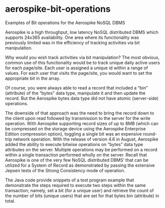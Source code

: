 # aerospike-bit-operations
Examples of Bit operations for the Aerospike NoSQL DBMS

Aerospike is a high throughput, low latency NoSQL distributed DBMS which supports 24x365 availability. One area where its functionality was previously limited was in the efficiency of tracking activities via bit manipulation.

Why would you wish track activities via bit manipulation? The most obvious, common use of this functionality would be to track unique daily active users for each page/site. Each user is assigned a unique id within a range of values. For each user that visits the page/site, you would want to set the appropriate bit in the array.

Of course, you were always able to read a record that included a “bin” (attribute) of the “bytes” data type, manipulate it and then update the record. But the Aerospike bytes data type did not have atomic (server-side) operations.

The downside of that approach was the need to bring the record down to the client upon read followed by transmission to the server for the write operation. With Aerospike supporting record sizes of up to 8MB (which can be compressed on the storage device using the Aerospike Enterprise Edition compression option), toggling a single bit was an expensive round-trip network operation. With the release of version 4.6 in August, Aerospike added the ability to execute bitwise operations on “bytes” data type attributes on the server. Multiple operations may be performed on a record within a single transaction performed wholly on the server. Recall that Aerospike is one of the very few NoSQL distributed DBMS’ that can be utilized for a System of Record as demonstrated by passing the extensive Jepsen tests of the Strong Consistency mode of operation.

The Java code provide snippets of a test program example that demonstrate the steps required to execute two steps within the same transaction; namely, set a bit (for a unique user) and retrieve the count of the number of bits (unique users) that are set for that bytes bin (attribute) in total.
